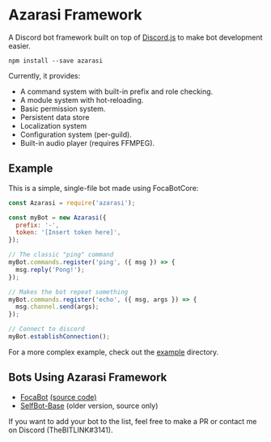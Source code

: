 # Azarasi Framework

A Discord bot framework built on top of [Discord.js](https://discord.js.org/) to make bot development easier.

```npm install --save azarasi```

Currently, it provides:

 - A command system with built-in prefix and role checking.
 - A module system with hot-reloading.
 - Basic permission system.
 - Persistent data store
 - Localization system
 - Configuration system (per-guild).
 - Built-in audio player (requires FFMPEG).

## Example

This is a simple, single-file bot made using FocaBotCore:

```javascript
const Azarasi = require('azarasi');

const myBot = new Azarasi({
  prefix: '-',
  token: '[Insert token here]',
});

// The classic "ping" command
myBot.commands.register('ping', ({ msg }) => {
  msg.reply('Pong!');
});

// Makes the bot repeat something
myBot.commands.register('echo', ({ msg, args }) => {
  msg.channel.send(args);
});

// Connect to discord
myBot.establishConnection();
```

For a more complex example, check out the [example](example/) directory.

## Bots Using Azarasi Framework

  - [FocaBot](https://bots.discord.pw/bots/181986129011146752) [(source code)](https://github.com/FocaBot/FocaBot)
  - [SelfBot-Base](https://github.com/TheBITLINK/SelfBot-Base) (older version, source only)

If you want to add your bot to the list, feel free to make a PR or contact me on Discord (TheBITLINK#3141). 
